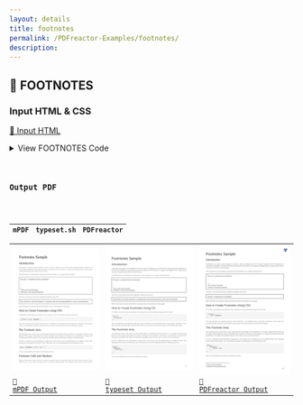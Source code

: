 ```yaml
---
layout: details
title: footnotes
permalink: /PDFreactor-Examples/footnotes/
description: 
---
```




## 🔬 FOOTNOTES

### Input HTML & CSS

[📄 Input HTML](https://raw.githubusercontent.com/azettl/compare.html2pdf.tools/master//html/PDFreactor%20Examples/footnotes/footnotes.html)

<details>
    <summary>
        View FOOTNOTES Code
    </summary>
    <pre>
        <code>
            
        </code>
    </pre>
</details>

### Output PDF

| mPDF | typeset.sh | PDFreactor |
|---------|---------|---------|
| ![mPDF Preview](mpdf__html_PDFreactor_Examples_footnotes_footnotes.html.png) | ![typeset Preview](typeset__html_PDFreactor_Examples_footnotes_footnotes.html.png) | ![PDFreactor Preview](pdfreactor__html_PDFreactor_Examples_footnotes_footnotes.html.png) |
| [📕 mPDF Output](mpdf__html_PDFreactor_Examples_footnotes_footnotes.html.pdf) | [📕 typeset Output](typeset__html_PDFreactor_Examples_footnotes_footnotes.html.pdf) | [📕 PDFreactor Output](pdfreactor__html_PDFreactor_Examples_footnotes_footnotes.html.pdf) |


